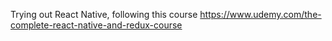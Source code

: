 Trying out React Native, following this course
https://www.udemy.com/the-complete-react-native-and-redux-course
